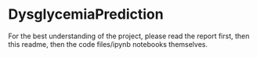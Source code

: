 # DysglycemiaPrediction

For the best understanding of the project, please read the report first, then this readme, then the code files/ipynb notebooks themselves.
